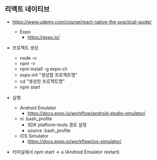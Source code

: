 ## 리액트 네이티브

* https://www.udemy.com/course/react-native-the-practical-guide/
    * Expo
        * https://expo.io/

* 프로젝트 생성
    * node -v
    * npm -v
    * npm install -g expo-cli
    * expo init "생성할 프로젝트명"
    * cd "생성한 프로젝트명"
    * npm start

* 실행
    * Android Emulator
        * https://docs.expo.io/workflow/android-studio-emulator/
    * vi .bash_profile 
        * SDK platform-tools 경로 설정
        * source .bash_profile
    * iOS Simulator 
        * https://docs.expo.io/workflow/ios-simulator/

* 터미널에서 npm start -> a (Android Emulator restart)
